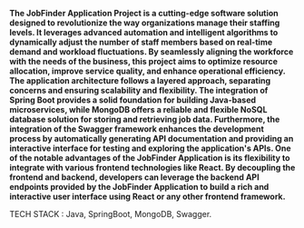 **The JobFinder Application Project is a cutting-edge software solution
designed to revolutionize the way organizations manage their staffing levels. It
leverages advanced automation and intelligent algorithms to dynamically adjust
the number of staff members based on real-time demand and workload
fluctuations. By seamlessly aligning the workforce with the needs of the business,
this project aims to optimize resource allocation, improve service quality, and
enhance operational efficiency.**
                         **The application architecture follows a layered approach, separating concerns and
ensuring scalability and flexibility. The integration of Spring Boot provides a
solid foundation for building Java-based microservices, while MongoDB offers a
reliable and flexible NoSQL database solution for storing and retrieving job data.
Furthermore, the integration of the Swagger framework enhances the
development process by automatically generating API documentation and
providing an interactive interface for testing and exploring the application's APIs.
One of the notable advantages of the JobFinder Application is its
flexibility to integrate with various frontend technologies like React. By
decoupling the frontend and backend, developers can leverage the backend API
endpoints provided by the JobFinder Application to build a rich and
interactive user interface using React or any other frontend framework.**

TECH STACK : Java, SpringBoot, MongoDB, Swagger.
